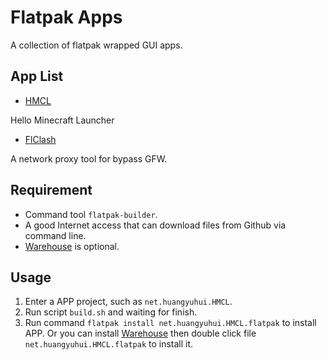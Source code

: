 # Flatpak Apps

A collection of flatpak wrapped GUI apps.

## App List

- [HMCL](net.huangyuhui.HMCL/README.md)

Hello Minecraft Launcher

- [FlClash](io.github.chen08209.FlClash/README.md)

A network proxy tool for bypass GFW.

## Requirement

- Command tool `flatpak-builder`.
- A good Internet access that can download files from Github via command line.
- [Warehouse](https://flathub.org/apps/io.github.flattool.Warehouse) is optional.

## Usage

1. Enter a APP project, such as `net.huangyuhui.HMCL`.
2. Run script `build.sh` and waiting for finish.
3. Run command `flatpak install net.huangyuhui.HMCL.flatpak` to install APP. Or you can install [Warehouse](https://flathub.org/apps/io.github.flattool.Warehouse) then double click file `net.huangyuhui.HMCL.flatpak` to install it.

